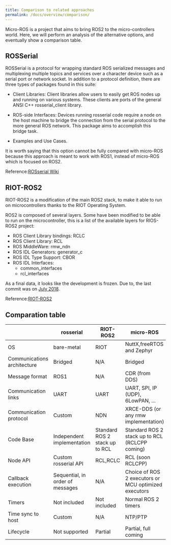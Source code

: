 ```yaml
---
title: Comparison to related approaches
permalink: /docs/overview/comparison/
---
```



Micro-ROS is a project that aims to bring ROS2 to the micro-controllers world. Here, we will perform an analysis of the alternative options, and eventually show a comparison table.

## ROSSerial

ROSSerial is a protocol for wrapping standard ROS serialized messages and multiplexing multiple topics and services over a character device such as a serial port or network socket. In addition to a protocol definition, there are three types of packages found in this suite:

- Client Libraries: Client libraries allow users to easily get ROS nodes up and running on various systems. These clients are ports of the general ANSI C++ rosserial_client library. 

- ROS-side Interfaces: Devices running rosserial code require a node on the host machine to bridge the connection from the serial protocol to the more general ROS network. This package aims to accomplish this bridge task.

- Examples and Use Cases. 

It is worth saying that this option cannot be fully compared with micro-ROS because this approach is meant to work with ROS1, instead of micro-ROS which is focused on ROS2.

Reference:[ROSserial Wiki](http://wiki.ros.org/rosserial)

## RIOT-ROS2

RIOT-ROS2 is a modification of the main ROS2 stack, to make it able to run on microcontrollers thanks to the RIOT Operating System.

ROS2 is composed of several layers. Some have been modified to be able to run on the microcontroller, this is a list of the available layers for RIOS-ROS2 project:
- ROS Client Library bindings: RCLC
- ROS Client Library: RCL
- ROS MiddleWare: rmw_ndn
- ROS IDL Generators: generator_c
- ROS IDL Type Support: CBOR
- ROS IDL Interfaces:
    - common_interfaces
    - rcl_interfaces

As a final data, it looks like the development is frozen. Due to, the last commit  was on [July 2018](https://github.com/astralien3000/riot-ros2/commits/master).

Reference:[RIOT-ROS2](https://github.com/astralien3000/riot-ros2/wiki)

## Comparation table

|  | rosserial | RIOT-ROS2 | micro-ROS |
|-------|-----------|-----------|-----------|
| OS | bare-metal | RIOT | NuttX,freeRTOS and Zephyr |
| Communications architecture | Bridged | N/A| Bridged |
| Message format | ROS1 | N/A |CDR (from DDS) |
| Communication links | UART | UART | UART, SPI, IP (UDP), 6LowPAN, ... |
| Communication protocol | Custom | NDN | XRCE-DDS (or any rmw implementation) |
| Code Base | Independent implementation | Standard ROS 2 stack up to RCL | Standard ROS 2 stack up to RCL (RCLCPP coming) |
| Node API | Custom rosserial API | RCL,RCLC | RCL (soon RCLCPP) |
| Callback execution | Sequential, in order of messages | N/A | Choice of ROS 2 executors or MCU optimized executors |
| Timers | Not included | Not included | Normal ROS 2 timers |
| Time sync to host | Custom | N/A | NTP/PTP |
| Lifecycle | Not supported | Partial | Partial, full coming |
